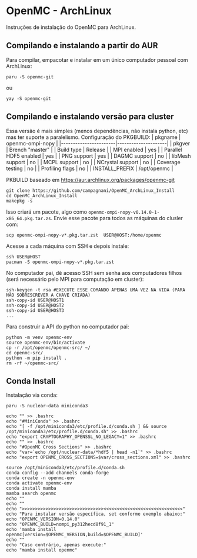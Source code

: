 # OpenMC - ArchLinux

Instruções de instalação do OpenMC para ArchLinux.

## Compilando e instalando a partir do AUR

Para compilar, empacotar e instalar em um único computador pessoal com ArchLinux:

```
paru -S openmc-git
```

ou

```
yay -S openmc-git
```


## Compilando e instalando versão para cluster

Essa versão é mais simples (menos dependências, não instala python, etc) mas ter suporte a paralelismo. Configuração do PKGBUILD:
| pkgname               | openmc-ompi-nopy    |
|-----------------------|---------------------|
| pkgver                | Brench "master"     |
| Build type            | Release             |
| MPI enabled           | yes                 |
| Parallel HDF5 enabled | yes                 |
| PNG support           | yes                 |
| DAGMC support         | no                  |
| libMesh support       | no                  |
| MCPL support          | no                  |
| NCrystal support      | no                  |
| Coverage testing      | no                  |
| Profiling flags       | no                  |
| INSTALL_PREFIX        | /opt/openmc         |

PKBUILD baseado em https://aur.archlinux.org/packages/openmc-git


```
git clone https://github.com/campagnani/OpenMC_ArchLinux_Install
cd OpenMC_ArchLinux_Install
makepkg -s
```

Isso criará um pacote, algo como `openmc-ompi-nopy-v0.14.0-1-x86_64.pkg.tar.zs`. Envie esse pacote para todos as máquinas do clusler com:

```
scp openmc-ompi-nopy-v*.pkg.tar.zst  USER@HOST:/home/openmc
```

Acesse a cada máquina com SSH e depois instale:

```
ssh USER@HOST
pacman -S openmc-ompi-nopy-v*.pkg.tar.zst
```

No computador pai, dê acesso SSH sem senha aos computadores filhos (será necessário pelo MPI para computação em cluster):
```
ssh-keygen -t rsa #EXECUTE ESSE COMANDO APENAS UMA VEZ NA VIDA (PARA NÃO SOBRESCREVER A CHAVE CRIADA)
ssh-copy-id USER@HOST1
ssh-copy-id USER@HOST2
ssh-copy-id USER@HOST3
...
```

Para construir a API do python no computador pai:

```
python -m venv openmc-env
source openmc-env/bin/activate
cp -r /opt/openmc/openmc-src/ ~/
cd openmc-src/
python -m pip install .
rm -rf ~/openmc-src/
```


## Conda Install

Instalação via conda:

```
paru -S nuclear-data miniconda3

echo "" >> .bashrc
echo "#MiniConda" >> .bashrc
echo "[ -f /opt/miniconda3/etc/profile.d/conda.sh ] && source /opt/miniconda3/etc/profile.d/conda.sh" >> .bashrc
echo "export CRYPTOGRAPHY_OPENSSL_NO_LEGACY=1" >> .bashrc
echo "" >> .bashrc
echo "#OpenMC Cross Sections" >> .bashrc
echo "var=`echo /opt/nuclear-data/*hdf5 | head -n1`" >> .bashrc
echo "export OPENMC_CROSS_SECTIONS=$var/cross_sections.xml" >> .bashrc

source /opt/miniconda3/etc/profile.d/conda.sh
conda config --add channels conda-forge
conda create -n openmc-env
conda activate openmc-env
conda install mamba
mamba search openmc
echo ""
echo ""
echo ">>>>>>>>>>>>>>>>>>>>>>>>>>>>>>><<<<<<<<<<<<<<<<<<<<<<<<<<<<<<"
echo "Para instalar versão específica, set conforme exemplo abaixo:"
echo "OPENMC_VERSION=0.14.0"
echo "OPENMC_BUILD=nompi_py312hecd8f91_1"
echo 'mamba install openmc[version=$OPENMC_VERSION,build=$OPENMC_BUILD]'
echo ""
echo "Caso contrário, apenas execute:"
echo "mamba install openmc"
```

